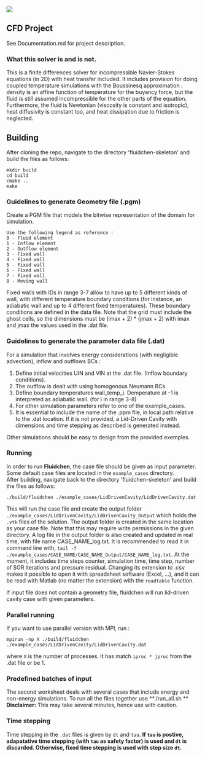 ![](FluidchenLogo.png)

## CFD Project

See Documentation.md for project description.

### What this solver is and is not.  
This is a finite differences solver for incompressible Navier-Stokes equations (in 2D) with heat transfer included.
It includes provision for doing coupled temperature simulations with the Boussinesq approximation : density is an affine function of temperature for the buyancy force, but the fluid is still assumed incompressible for the other parts of the equation. Furthermore, the fluid is Newtonian (viscosity is constant and isotropic), heat diffusivity is constant too, and heat dissipation due to friction is neglected. 

## Building
After cloning the repo, navigate to the directory 'fluidchen-skeleton' and build the files as follows:
```shell
mkdir build
cd build
cmake ..
make
```
### Guidelines to generate Geometry file (.pgm)
Create a PGM file that models the bitwise representation of the domain for simulation.

    Use the following legend as reference : 
    0 - Fluid element 
    1 - Inflow element 
    2 - Outflow element
    3 - Fixed wall
    4 - Fixed wall
    5 - Fixed wall
    6 - Fixed wall
    7 - Fixed wall
    8 - Moving wall 

Fixed walls with IDs in range 3-7 allow to have up to 5 different kinds of wall, with different temperature boundary conditions (for instance, an adiabatic wall and up to 4 different fixed temperatures). These boundary conditions are defined in the data file.
Note that the grid must include the ghost cells, so the dimensions must be (imax + 2) * (jmax + 2) with imax and jmax the values used in the .dat file.

### Guidelines to generate the parameter data file (.dat)
For a simulation that involves energy considerations (with negligible advection), inflow and outflows BCs : 

1) Define initial velocities UIN and VIN at the .dat file. (Inflow boundary conditions).
2) The outflow is dealt with using homogenous Neumann BCs.  
3) Define boundary temperatures wall_temp_i. Demperature at -1 is interpreted as adiabatic wall. (for i in range 3-8) 
4) For other simulation parameters refer to one of the example_cases. 
5) It is essential to include the name of the .ppm file, in local path relative to the .dat location. If it is not provided, a Lid-Driven Cavity with dimensions and time stepping as described is generated instead.

Other simulations should be easy to design from the provided exemples.

### Running
In order to run **Fluidchen**, the case file should be given as input parameter. Some default case files are located in the `example_cases` directory.  
After building, navigate back to the directory 'fluidchen-skeleton' and build the files as follows:

```shell
./build/fluidchen ./example_cases/LidDrivenCavity/LidDrivenCavity.dat
```

This will run the case file and create the output folder `./example_cases/LidDrivenCavity/LidDrivenCavity_Output` which holds the `.vtk` files of the solution. The output folder is created in the same location as your case file. Note that this may require write permissions in the given directory.
A log file in the output folder is also created and updated in real time, with file name CASE_NAME_log.txt. It is recommended to read it in command line with, `tail -f ./example_cases/CASE_NAME/CASE_NAME_Output/CASE_NAME_log.txt`. At the moment, it includes time steps counter, simulation time, time step, number of SOR iterations and pressure residual. Changing its extension to .csv makes it possible to open it with spreadsheet software (Excel, ...), and it can be read with Matlab (no matter the extension) with the `readtable` function.

If input file does not contain a geometry file, fluidchen will run lid-driven cavity case with given parameters.

### Parallel running

If you want to use parallel version with MPI, run :

```shell
mpirun -np X ./build/fluidchen ./example_cases/LidDrivenCavity/LidDrivenCavity.dat
```

where `X` is the number of processes. It has match `iproc * jproc` from the .dat file or be 1. 

### Predefined batches of input
The second worksheet deals with several cases that include energy and non-energy simulations. To run all the files together use **./run_all.sh **
**Disclaimer:** This may take several minutes, hence use with caution. 

### Time stepping

Time stepping in the `.dat` files is given by `dt` and `tau`. **If `tau` is postive, adapatative time stepping (with `tau` as safety factor) is used and `dt` is discarded. Otherwise, fixed time stepping is used with step size `dt`.**
  
